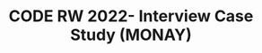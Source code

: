 ---
title: CODE RW 2022- Interview Case Study (MONAY)
redirect_to: https://drive.google.com/file/d/1YS8q89y226UVMmfccpXWJZkOH-W5RjkM/view?usp=sharing
redirect_from: 
  - /RW22CaseStudyInterviewMONAY
  - /rw22casestudyinterviewmonay
---